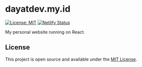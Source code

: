 # dayatdev.my.id

[![License: MIT](https://img.shields.io/badge/License-MIT-blue.svg)](https://opensource.org/licenses/MIT) [![Netlify Status](https://api.netlify.com/api/v1/badges/0a51d0e9-f611-4dd8-887f-fc1889e68540/deploy-status)](https://app.netlify.com/sites/mhidayatullah-portofolio/deploys)

My personal website running on React.

## License

This project is open source and available under the [MIT License](LICENSE).
